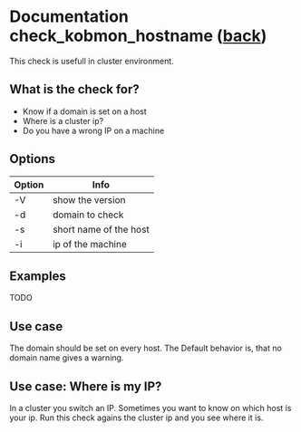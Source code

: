 # Documentation check_kobmon_hostname ([back](00-A-documentation.md))

This check is usefull in cluster environment.

## What is the check for?

* Know if a domain is set on a host
* Where is a cluster ip?
* Do you have a wrong IP on a machine

## Options

| Option | Info |
|---|---|
| -V | show the version |
| -d | domain to check |
| -s | short name of the host |
| -i | ip of the machine |

## Examples

TODO

## Use case

The domain should be set on every host. The Default behavior is, that no domain name gives a warning.

## Use case: Where is my IP?

In a cluster you switch an IP. Sometimes you want to know on which host is your ip. Run this check agains the cluster ip and you see where it is.
